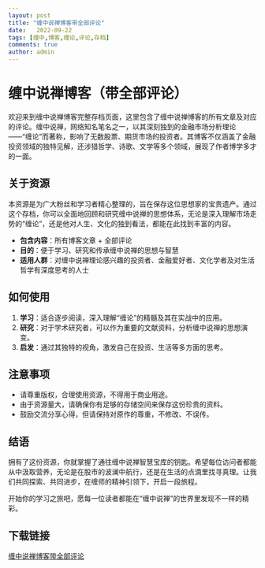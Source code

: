```yaml
---
layout: post
title: "缠中说禅博客带全部评论"
date:   2022-09-22
tags: [缠中,博客,缠论,评论,存档]
comments: true
author: admin
---
```

# 缠中说禅博客（带全部评论）

欢迎来到缠中说禅博客完整存档页面，这里包含了缠中说禅博客的所有文章及对应的评论。缠中说禅，网络知名笔名之一，以其深刻独到的金融市场分析理论——“缠论”而著称，影响了无数股票、期货市场的投资者。其博客不仅涵盖了金融投资领域的独特见解，还涉猎哲学、诗歌、文学等多个领域，展现了作者博学多才的一面。

## 关于资源

本资源是为广大粉丝和学习者精心整理的，旨在保存这位思想家的宝贵遗产。通过这个存档，你可以全面地回顾和研究缠中说禅的思想体系，无论是深入理解市场走势的“缠论”，还是他对人生、文化的独到看法，都能在此找到丰富的内容。

- **包含内容**：所有博客文章 + 全部评论
- **目的**：便于学习、研究和传承缠中说禅的思想与智慧
- **适用人群**：对缠中说禅理论感兴趣的投资者、金融爱好者、文化学者及对生活哲学有深度思考的人士

## 如何使用

1. **学习**：适合逐步阅读，深入理解“缠论”的精髓及其在实战中的应用。
2. **研究**：对于学术研究者，可以作为重要的文献资料，分析缠中说禅的思想演变。
3. **启发**：通过其独特的视角，激发自己在投资、生活等多方面的思考。

## 注意事项

- 请尊重版权，合理使用资源，不得用于商业用途。
- 由于资源量大，请确保你有足够的存储空间来保存这份珍贵的资料。
- 鼓励交流分享心得，但请保持对原作的尊重，不修改、不误传。

## 结语

拥有了这份资源，你就掌握了通往缠中说禅智慧宝库的钥匙。希望每位访问者都能从中汲取营养，无论是在股市的波澜中航行，还是在生活的点滴里找寻真理。让我们共同探索、共同进步，在缠师的精神引领下，开启一段旅程。

开始你的学习之旅吧，愿每一位读者都能在“缠中说禅”的世界里发现不一样的精彩。

## 下载链接

[缠中说禅博客带全部评论](https://pan.quark.cn/s/1a76f36e42a0)